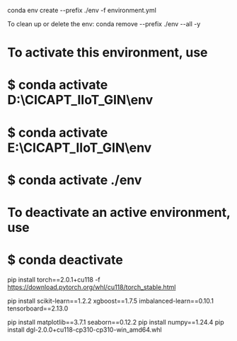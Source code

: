 conda env create --prefix ./env -f environment.yml

To clean up or delete the env:
conda remove --prefix ./env --all -y


# To activate this environment, use
#     $ conda activate D:\CICAPT_IIoT_GIN\env
#     $ conda activate E:\CICAPT_IIoT_GIN\env
#     $ conda activate ./env
#
# To deactivate an active environment, use
#
#     $ conda deactivate



pip install torch==2.0.1+cu118 -f https://download.pytorch.org/whl/cu118/torch_stable.html 

pip install scikit-learn==1.2.2 xgboost==1.7.5 imbalanced-learn==0.10.1 tensorboard==2.13.0


pip install matplotlib==3.7.1 seaborn==0.12.2
pip install numpy==1.24.4
pip install dgl-2.0.0+cu118-cp310-cp310-win_amd64.whl
